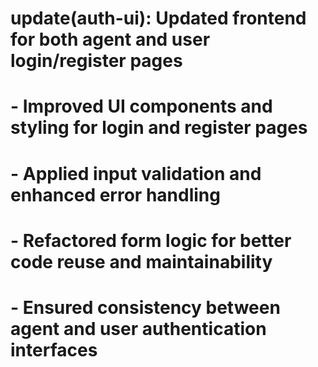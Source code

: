 # update(auth-ui): Updated frontend for both agent and user login/register pages

# - Improved UI components and styling for login and register pages
# - Applied input validation and enhanced error handling
# - Refactored form logic for better code reuse and maintainability
# - Ensured consistency between agent and user authentication interfaces